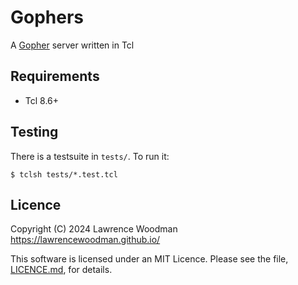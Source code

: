 Gophers
=======

A [Gopher](https://en.wikipedia.org/wiki/Gopher_(protocol)) server written in Tcl

Requirements
------------
*  Tcl 8.6+


Testing
-------
There is a testsuite in `tests/`.  To run it:

    $ tclsh tests/*.test.tcl


Licence
-------
Copyright (C) 2024 Lawrence Woodman <https://lawrencewoodman.github.io/>

This software is licensed under an MIT Licence.  Please see the file, [LICENCE.md](https://github.com/lawrencewoodman/gophers/blob/master/LICENCE.md), for details.

